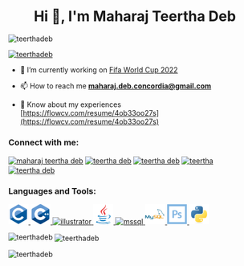 <h1 align="center">Hi 👋, I'm Maharaj Teertha Deb</h1>
<p align="left"> <img src="https://komarev.com/ghpvc/?username=teerthadeb&label=Profile%20views&color=0e75b6&style=flat" alt="teerthadeb" /> </p>

<p align="left"> <a href="https://github.com/ryo-ma/github-profile-trophy"><img src="https://github-profile-trophy.vercel.app/?username=teerthadeb" alt="teerthadeb" /></a> </p>

- 🔭 I’m currently working on [Fifa World Cup 2022](https://github.com/TeerthaDeb/World-Cup-2022-record)

- 📫 How to reach me **maharaj.deb.concordia@gmail.com**

- 📄 Know about my experiences [https://flowcv.com/resume/4ob33oo27s](https://flowcv.com/resume/4ob33oo27s)

<h3 align="left">Connect with me:</h3>
<p align="left">
<a href="https://linkedin.com/in/maharaj teertha deb" target="blank"><img align="center" src="https://raw.githubusercontent.com/rahuldkjain/github-profile-readme-generator/master/src/images/icons/Social/linked-in-alt.svg" alt="maharaj teertha deb" height="30" width="40" /></a>
<a href="https://www.codechef.com/users/teertha deb" target="blank"><img align="center" src="https://cdn.jsdelivr.net/npm/simple-icons@3.1.0/icons/codechef.svg" alt="teertha deb" height="30" width="40" /></a>
<a href="https://www.hackerrank.com/teertha deb" target="blank"><img align="center" src="https://raw.githubusercontent.com/rahuldkjain/github-profile-readme-generator/master/src/images/icons/Social/hackerrank.svg" alt="teertha deb" height="30" width="40" /></a>
<a href="https://codeforces.com/profile/teertha" target="blank"><img align="center" src="https://raw.githubusercontent.com/rahuldkjain/github-profile-readme-generator/master/src/images/icons/Social/codeforces.svg" alt="teertha" height="30" width="40" /></a>
<a href="https://www.leetcode.com/teertha deb" target="blank"><img align="center" src="https://raw.githubusercontent.com/rahuldkjain/github-profile-readme-generator/master/src/images/icons/Social/leet-code.svg" alt="teertha deb" height="30" width="40" /></a>
</p>

<h3 align="left">Languages and Tools:</h3>
<p align="left"> <a href="https://www.cprogramming.com/" target="_blank" rel="noreferrer"> <img src="https://raw.githubusercontent.com/devicons/devicon/master/icons/c/c-original.svg" alt="c" width="40" height="40"/> </a> <a href="https://www.w3schools.com/cpp/" target="_blank" rel="noreferrer"> <img src="https://raw.githubusercontent.com/devicons/devicon/master/icons/cplusplus/cplusplus-original.svg" alt="cplusplus" width="40" height="40"/> </a> <a href="https://www.adobe.com/in/products/illustrator.html" target="_blank" rel="noreferrer"> <img src="https://www.vectorlogo.zone/logos/adobe_illustrator/adobe_illustrator-icon.svg" alt="illustrator" width="40" height="40"/> </a> <a href="https://www.java.com" target="_blank" rel="noreferrer"> <img src="https://raw.githubusercontent.com/devicons/devicon/master/icons/java/java-original.svg" alt="java" width="40" height="40"/> </a> <a href="https://www.microsoft.com/en-us/sql-server" target="_blank" rel="noreferrer"> <img src="https://www.svgrepo.com/show/303229/microsoft-sql-server-logo.svg" alt="mssql" width="40" height="40"/> </a> <a href="https://www.mysql.com/" target="_blank" rel="noreferrer"> <img src="https://raw.githubusercontent.com/devicons/devicon/master/icons/mysql/mysql-original-wordmark.svg" alt="mysql" width="40" height="40"/> </a> <a href="https://www.photoshop.com/en" target="_blank" rel="noreferrer"> <img src="https://raw.githubusercontent.com/devicons/devicon/master/icons/photoshop/photoshop-line.svg" alt="photoshop" width="40" height="40"/> </a> <a href="https://www.python.org" target="_blank" rel="noreferrer"> <img src="https://raw.githubusercontent.com/devicons/devicon/master/icons/python/python-original.svg" alt="python" width="40" height="40"/> </a> </p>

<p><img align="left" src="https://github-readme-stats.vercel.app/api/top-langs?username=teerthadeb&show_icons=true&locale=en&layout=compact" alt="teerthadeb" /></p>

<p>&nbsp;<img align="center" src="https://github-readme-stats.vercel.app/api?username=teerthadeb&show_icons=true&locale=en" alt="teerthadeb" /></p>

<p><img align="center" src="https://github-readme-streak-stats.herokuapp.com/?user=teerthadeb&" alt="teerthadeb" /></p>
